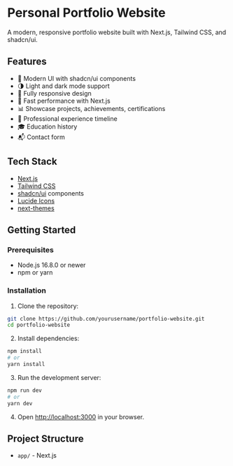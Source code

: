 # Personal Portfolio Website

A modern, responsive portfolio website built with Next.js, Tailwind CSS, and shadcn/ui.

## Features

- 🎨 Modern UI with shadcn/ui components
- 🌗 Light and dark mode support
- 📱 Fully responsive design
- 🚀 Fast performance with Next.js
- 📊 Showcase projects, achievements, certifications
- 💼 Professional experience timeline
- 🎓 Education history
- 📬 Contact form

## Tech Stack

- [Next.js](https://nextjs.org/)
- [Tailwind CSS](https://tailwindcss.com/)
- [shadcn/ui](https://ui.shadcn.com/) components
- [Lucide Icons](https://lucide.dev/)
- [next-themes](https://github.com/pacocoursey/next-themes)

## Getting Started

### Prerequisites

- Node.js 16.8.0 or newer
- npm or yarn

### Installation

1. Clone the repository:
```bash
git clone https://github.com/yourusername/portfolio-website.git
cd portfolio-website
```

2. Install dependencies:
```bash
npm install
# or
yarn install
```

3. Run the development server:
```bash
npm run dev
# or
yarn dev
```

4. Open [http://localhost:3000](http://localhost:3000) in your browser.

## Project Structure

- `app/` - Next.js